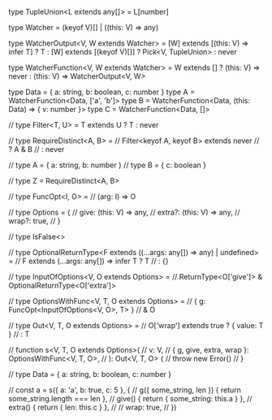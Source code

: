 type TupleUnion<L extends any[]> = L[number]

type Watcher<V> = (keyof V)[] | ((this: V) => any)

type WatcherOutput<V, W extends Watcher<V>> =
	[W] extends [(this: V) => infer T] ? T
	: [W] extends [(keyof V)[]] ? Pick<V, TupleUnion<W>>
	: never


type WatcherFunction<V, W extends Watcher<V>> =
	W extends []
		? (this: V) => never
		: (this: V) => WatcherOutput<V, W>

type Data = { a: string, b: boolean, c: number }
type A = WatcherFunction<Data, ['a', 'b']>
type B = WatcherFunction<Data, (this: Data) => { v: number }>
type C = WatcherFunction<Data, []>






// type Filter<T, U> = T extends U ? T : never

// type RequireDistinct<A, B> =
// 	Filter<keyof A, keyof B> extends never
// 		? A & B
// 		: never


// type A = { a: string, b: number }
// type B = {  c: boolean }

// type Z = RequireDistinct<A, B>


// type FuncOpt<I, O> =
//     (arg: I) => O

// type Options<V> = {
//     give: (this: V) => any,
//     extra?: (this: V) => any,
//     wrap?: true,
// }

// type IsFalse<>



// type OptionalReturnType<F extends ((...args: any[]) => any) | undefined> =
//     F extends (...args: any[]) => infer T ? T
//     : {}

// type InputOfOptions<V, O extends Options<V>> =
//     ReturnType<O['give']> & OptionalReturnType<O['extra']>

// type OptionsWithFunc<V, T, O extends Options<V>> =
//     { g: FuncOpt<InputOfOptions<V, O>, T> }
//     & O

// type Out<V, T, O extends Options<V>> =
//     O['wrap'] extends true ? { value: T }
//     : T

// function s<V, T, O extends Options<V>>(
//     v: V,
//     { g, give, extra, wrap }: OptionsWithFunc<V, T, O>,
// ): Out<V, T, O> {
//     throw new Error()
// }

// type Data = { a: string, b: boolean, c: number }

// const a = s({ a: 'a', b: true, c: 5 }, {
//     g({ some_string, len }) { return some_string.length === len },
//     give() { return { some_string: this.a } },
//     extra() { return { len: this.c } },
//     // wrap: true,
// })
